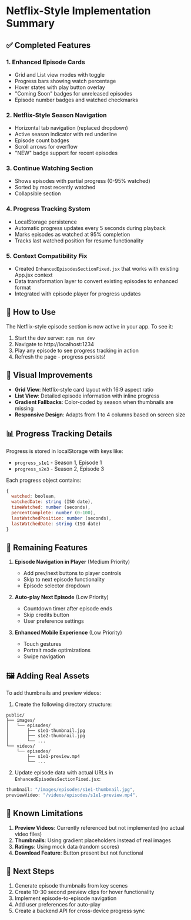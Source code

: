# Netflix-Style Implementation Summary

## ✅ Completed Features

### 1. **Enhanced Episode Cards**
- Grid and List view modes with toggle
- Progress bars showing watch percentage
- Hover states with play button overlay
- "Coming Soon" badges for unreleased episodes
- Episode number badges and watched checkmarks

### 2. **Netflix-Style Season Navigation**
- Horizontal tab navigation (replaced dropdown)
- Active season indicator with red underline
- Episode count badges
- Scroll arrows for overflow
- "NEW" badge support for recent episodes

### 3. **Continue Watching Section**
- Shows episodes with partial progress (0-95% watched)
- Sorted by most recently watched
- Collapsible section

### 4. **Progress Tracking System**
- LocalStorage persistence
- Automatic progress updates every 5 seconds during playback
- Marks episodes as watched at 95% completion
- Tracks last watched position for resume functionality

### 5. **Context Compatibility Fix**
- Created `EnhancedEpisodesSectionFixed.jsx` that works with existing App.jsx context
- Data transformation layer to convert existing episodes to enhanced format
- Integrated with episode player for progress updates

## 🚀 How to Use

The Netflix-style episode section is now active in your app. To see it:

1. Start the dev server: `npm run dev`
2. Navigate to http://localhost:1234
3. Play any episode to see progress tracking in action
4. Refresh the page - progress persists!

## 🎨 Visual Improvements

- **Grid View**: Netflix-style card layout with 16:9 aspect ratio
- **List View**: Detailed episode information with inline progress
- **Gradient Fallbacks**: Color-coded by season when thumbnails are missing
- **Responsive Design**: Adapts from 1 to 4 columns based on screen size

## 📊 Progress Tracking Details

Progress is stored in localStorage with keys like:
- `progress_s1e1` - Season 1, Episode 1
- `progress_s2e3` - Season 2, Episode 3

Each progress object contains:
```javascript
{
  watched: boolean,
  watchedDate: string (ISO date),
  timeWatched: number (seconds),
  percentComplete: number (0-100),
  lastWatchedPosition: number (seconds),
  lastWatchedDate: string (ISO date)
}
```

## 🔄 Remaining Features

1. **Episode Navigation in Player** (Medium Priority)
   - Add prev/next buttons to player controls
   - Skip to next episode functionality
   - Episode selector dropdown

2. **Auto-play Next Episode** (Low Priority)
   - Countdown timer after episode ends
   - Skip credits button
   - User preference settings

3. **Enhanced Mobile Experience** (Low Priority)
   - Touch gestures
   - Portrait mode optimizations
   - Swipe navigation

## 🖼️ Adding Real Assets

To add thumbnails and preview videos:

1. Create the following directory structure:
```
public/
├── images/
│   └── episodes/
│       ├── s1e1-thumbnail.jpg
│       ├── s1e2-thumbnail.jpg
│       └── ...
└── videos/
    └── episodes/
        ├── s1e1-preview.mp4
        └── ...
```

2. Update episode data with actual URLs in `EnhancedEpisodesSectionFixed.jsx`:
```javascript
thumbnail: "/images/episodes/s1e1-thumbnail.jpg",
previewVideo: "/videos/episodes/s1e1-preview.mp4",
```

## 🐛 Known Limitations

1. **Preview Videos**: Currently referenced but not implemented (no actual video files)
2. **Thumbnails**: Using gradient placeholders instead of real images
3. **Ratings**: Using mock data (random scores)
4. **Download Feature**: Button present but not functional

## 🎯 Next Steps

1. Generate episode thumbnails from key scenes
2. Create 10-30 second preview clips for hover functionality
3. Implement episode-to-episode navigation
4. Add user preferences for auto-play
5. Create a backend API for cross-device progress sync